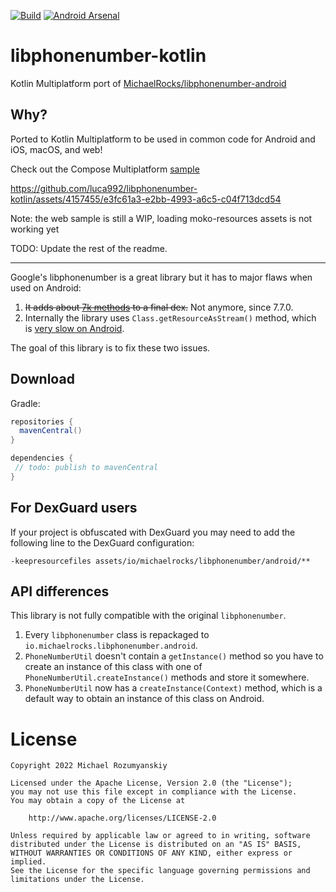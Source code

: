 [![Build](https://github.com/luca992/libphonenumber-kotlin/actions/workflows/build.yml/badge.svg)](https://github.com/luca992/libphonenumber-kotlin/actions/workflows/build.yml)
[![Android Arsenal](https://img.shields.io/badge/Android%20Arsenal-libphonenumber--kotlin-brightgreen.svg?style=flat)](http://android-arsenal.com/details/1/3676)

libphonenumber-kotlin
======================
Kotlin Multiplatform port of [MichaelRocks/libphonenumber-android](https://github.com/MichaelRocks/libphonenumber-android)

Why?
----
Ported to Kotlin Multiplatform to be used in common code for Android and iOS, macOS, and web!

Check out the Compose Multiplatform [sample](sample) 



https://github.com/luca992/libphonenumber-kotlin/assets/4157455/e3fc61a3-e2bb-4993-a6c5-c04f713dcd54



Note: the web sample is still a WIP, loading moko-resources assets is not working yet


TODO: Update the rest of the readme.

___

Google's libphonenumber is a great library but it has to major flaws when used on Android:
 1. ~~It adds about [7k methods][2] to a final dex.~~ Not anymore, since 7.7.0.
 2. Internally the library uses `Class.getResourceAsStream()` method,
 which is [very slow on Android][3].

The goal of this library is to fix these two issues.

Download
--------
Gradle:
```groovy
repositories {
  mavenCentral()
}

dependencies {
 // todo: publish to mavenCentral
}
```

For DexGuard users
------------------
If your project is obfuscated with DexGuard you may need to add the following line to the
DexGuard configuration:
```
-keepresourcefiles assets/io/michaelrocks/libphonenumber/android/**
```

API differences
---------------
This library is not fully compatible with the original `libphonenumber`.
 1. Every `libphonenumber` class is repackaged to 
 `io.michaelrocks.libphonenumber.android`.
 2. `PhoneNumberUtil` doesn't contain a `getInstance()` method so you
 have to create an instance of this class with one of 
 `PhoneNumberUtil.createInstance()` methods and store it somewhere.
 3. `PhoneNumberUtil` now has a `createInstance(Context)` method, which
 is a default way to obtain an instance of this class on Android.

License
=======
    Copyright 2022 Michael Rozumyanskiy

    Licensed under the Apache License, Version 2.0 (the "License");
    you may not use this file except in compliance with the License.
    You may obtain a copy of the License at

        http://www.apache.org/licenses/LICENSE-2.0

    Unless required by applicable law or agreed to in writing, software
    distributed under the License is distributed on an "AS IS" BASIS,
    WITHOUT WARRANTIES OR CONDITIONS OF ANY KIND, either express or implied.
    See the License for the specific language governing permissions and
    limitations under the License.

 [1]: https://github.com/googlei18n/libphonenumber
 [2]: http://www.methodscount.com/?lib=com.googlecode.libphonenumber%3Alibphonenumber%3A8.13.17
 [3]: http://blog.nimbledroid.com/2016/04/06/slow-ClassLoader.getResourceAsStream.html
